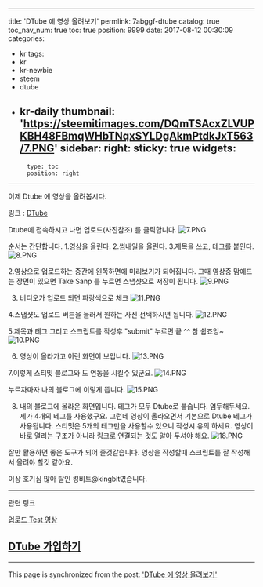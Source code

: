 
---
title: 'DTube 에 영상 올려보기'
permlink: 7abggf-dtube
catalog: true
toc_nav_num: true
toc: true
position: 9999
date: 2017-08-12 00:30:09
categories:
- kr
tags:
- kr
- kr-newbie
- steem
- dtube
- kr-daily
thumbnail: 'https://steemitimages.com/DQmTSAcxZLVUPKBH48FBmqWHbTNqxSYLDgAkmPtdkJxT563/7.PNG'
sidebar:
    right:
        sticky: true
widgets:
    -
        type: toc
        position: right
---


이제 Dtube 에 영상을 올려봅시다. 

링크 : [DTube](https://dtube.video/)

Dtube에 접속하시고 나면 업로드(사진참조) 를 클릭합니다.
![7.PNG](https://steemitimages.com/DQmTSAcxZLVUPKBH48FBmqWHbTNqxSYLDgAkmPtdkJxT563/7.PNG)

순서는 간단합니다.
1.영상을 올린다. 2.썸내일을 올린다. 3.제목을 쓰고, 테그를 붙인다. 
![8.PNG](https://steemitimages.com/DQmc6ReiLqVnagwiyMka5gQ4mP8ymUMeaEFpyrGQWDDfebj/8.PNG)

2.영상으로 업로드하는 중간에 왼쪽하면에 미리보기가 되어집니다. 그때 영상중 맘에드는 장면이 있으면 
Take Sanp 를 누르면 스냅샷으로 저장이 됩니다. 
![9.PNG](https://steemitimages.com/DQmXZKrJaCgQXoAoCnkKYc1xbG2MYtgEnXgxqFTZiQ3nhJG/9.PNG)



3. 비디오가 업로드 되면 파랑색으로 체크 
![11.PNG](https://steemitimages.com/DQma8iCQzgr9hwZKoGKjHfhvMKk15gjuUy5ZFmaiWrzjUyL/11.PNG)



4.스냅샷도 업로드 버튼을 눌러서 원하는 사진 선택하시면 됩니다.
![12.PNG](https://steemitimages.com/DQmYQyAXXnzAHX2A6bukd2aj1u9jUWrmG6KsC3hTQbNasKm/12.PNG)


5.제목과 테그 그리고 스크립트를 작성후 "submit" 누르면 끝 ^^ 참 쉽죠잉~
![10.PNG](https://steemitimages.com/DQmWkVHp8azTcKNSBVf7auXg7xe9czTrpDprKuBsbuSTj7c/10.PNG)



6. 영상이 올라가고 이런 화면이 보입니다. 
![13.PNG](https://steemitimages.com/DQmSyeXovxFvR8eH93oMkbEKx6gPjz5DgAS8YhcwrsH6Bhc/13.PNG)



7.이렇게 스티밋 블로그와 도 연동을 시킬수 있군요. 
![14.PNG](https://steemitimages.com/DQmda292XzLBfdXLnhu3HpKq6QYGtorgj5ac8PGcwB7xJQr/14.PNG)

누르자마자 나의 블로그에 이렇게 뜹니다.
![15.PNG](https://steemitimages.com/DQmVLnDGnufPK3Rzs6N3XokhaM7BeC5eWGnXK5rKPmiPGsm/15.PNG)


8. 내의 블로그에 올라온 화면입니다. 테그가 모두 Dtube로 붙습니다. 염두해두세요. 
제가 4개의 테그를 사용했구요. 그런데 영상이 올라오면서 기본으로 Dtube 테그가 사용됩니다. 
스티밋은 5개의 테그만을 사용할수 있으니 작성시 유의 하세요.  영상이 바로 열리는 구조가 아니라 링크로 연결되는 것도 알아 두셔야 해요. ![18.PNG](https://steemitimages.com/DQmast4oMjyKSbpd3wKCR4WnJ2nAjhageExcbrZBNLDuAyh/18.PNG)

잘만 활용하면 좋은 도구가 되어 줄것같습니다. 영상을 작성할때 스크립트를 잘 작성해서 올려야 할것 같아요. 

이상 호기심 많아 탈인 킹비트@kingbit였습니다.

-----
관련 링크

[업로드 Test 영상](https://steemit.com/dtube/@kingbit/5ac88hnj)

[DTube 가입하기](https://steemit.com/kr/@kingbit/dtube)
------

- - -

This page is synchronized from the post: ['DTube 에 영상 올려보기'](https://steemit.com/@kingbit/7abggf-dtube)
